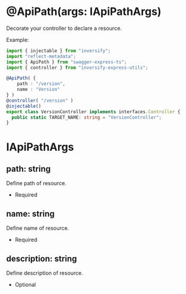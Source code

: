 # @ApiPath(args: IApiPathArgs)

Decorate your controller to declare a resource.

Example:

```ts
import { injectable } from "inversify";
import "reflect-metadata";
import { ApiPath } from "swagger-express-ts";
import { controller } from "inversify-express-utils";

@ApiPath( {
    path : "/version",
    name : "Version"
} )
@controller( "/version" )
@injectable()
export class VersionController implements interfaces.Controller {
  public static TARGET_NAME: string = "VersionController";
}
```

# IApiPathArgs

## path: string
Define path of resource.
- Required

## name: string
Define name of resource.
- Required

## description: string
Define description of resource.
- Optional

